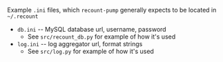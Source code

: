 Example `.ini` files, which `recount-pump` generally expects to be located in `~/.recount`

* `db.ini` -- MySQL database url, username, password
    * See `src/recount_db.py` for example of how it's used
* `log.ini` -- log aggregator url, format strings
    * See `src/log.py` for example of how it's used
